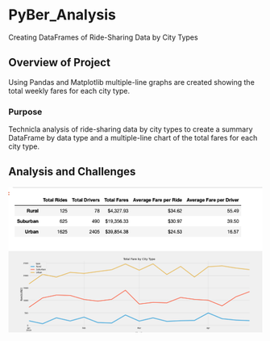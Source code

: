 # PyBer_Analysis
Creating DataFrames of Ride-Sharing Data by City Types

## Overview of Project

Using Pandas and Matplotlib multiple-line graphs are created showing the total weekly fares for each city type.

### Purpose

Technicla analysis of ride-sharing data by city types to create a summary DataFrame by data type and a multiple-line chart of the total fares for each city type.

## Analysis and Challenges

![This is image of summary](/Summary%20by%20City%20Types.png)
![This is image of line chart](/PyBer_fare_summary.png)

